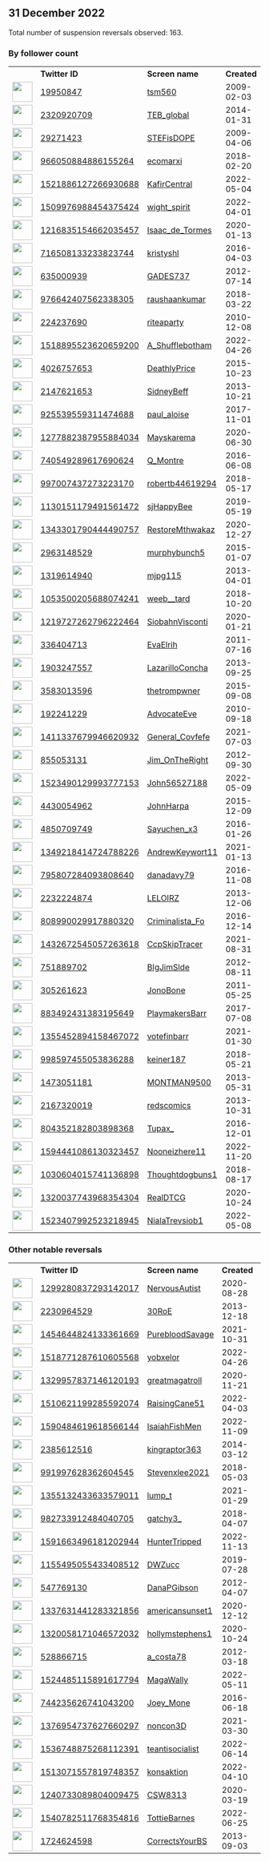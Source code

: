
## 31 December 2022
Total number of suspension reversals observed: 163.

### By follower count
<table><tr><th></th><th align="left">Twitter ID</th><th align="left">Screen name</th>
<th align="left">Created</th><th align="left">Status</th><th align="left">Suspended</th><th align="left">Followers</th>
<tr><td><a href="https://pbs.twimg.com/profile_images/1333756801356095490/Z8sTXXxf_normal.jpg"><img src="https://pbs.twimg.com/profile_images/1333756801356095490/Z8sTXXxf_normal.jpg" width="40px" height="40px" align="center"/></a></td><td><a href="https://twitter.com/intent/user?user_id=19950847">19950847</a></td><td><a href="https://twitter.com/tsm560">tsm560</a></td><td>2009-02-03</td><td align="center"></td><td></td><td>53922</td></tr>
<tr><td><a href="https://pbs.twimg.com/profile_images/1640099738388254726/rLY9IUl8_normal.jpg"><img src="https://pbs.twimg.com/profile_images/1640099738388254726/rLY9IUl8_normal.jpg" width="40px" height="40px" align="center"/></a></td><td><a href="https://twitter.com/intent/user?user_id=2320920709">2320920709</a></td><td><a href="https://twitter.com/TEB_global">TEB_global</a></td><td>2014-01-31</td><td align="center"></td><td>2022-11-16</td><td>46085</td></tr>
<tr><td><a href="https://pbs.twimg.com/profile_images/1609295853902086147/c-hljLX9_normal.jpg"><img src="https://pbs.twimg.com/profile_images/1609295853902086147/c-hljLX9_normal.jpg" width="40px" height="40px" align="center"/></a></td><td><a href="https://twitter.com/intent/user?user_id=29271423">29271423</a></td><td><a href="https://twitter.com/STEFisDOPE">STEFisDOPE</a></td><td>2009-04-06</td><td align="center"></td><td></td><td>33051</td></tr>
<tr><td><a href="https://pbs.twimg.com/profile_images/1430470345161691137/HtOR2tnI_normal.jpg"><img src="https://pbs.twimg.com/profile_images/1430470345161691137/HtOR2tnI_normal.jpg" width="40px" height="40px" align="center"/></a></td><td><a href="https://twitter.com/intent/user?user_id=966050884886155264">966050884886155264</a></td><td><a href="https://twitter.com/ecomarxi">ecomarxi</a></td><td>2018-02-20</td><td align="center"></td><td>2022-12-26</td><td>25859</td></tr>
<tr><td><a href="https://pbs.twimg.com/profile_images/1627267551720865794/GLTa35re_normal.jpg"><img src="https://pbs.twimg.com/profile_images/1627267551720865794/GLTa35re_normal.jpg" width="40px" height="40px" align="center"/></a></td><td><a href="https://twitter.com/intent/user?user_id=1521886127266930688">1521886127266930688</a></td><td><a href="https://twitter.com/KafirCentral">KafirCentral</a></td><td>2022-05-04</td><td align="center">🚫</td><td>2022-07-06</td><td>15491</td></tr>
<tr><td><a href="https://pbs.twimg.com/profile_images/1511655226381684740/phALBy-Z_normal.jpg"><img src="https://pbs.twimg.com/profile_images/1511655226381684740/phALBy-Z_normal.jpg" width="40px" height="40px" align="center"/></a></td><td><a href="https://twitter.com/intent/user?user_id=1509976988454375424">1509976988454375424</a></td><td><a href="https://twitter.com/wight_spirit">wight_spirit</a></td><td>2022-04-01</td><td align="center"></td><td>2022-12-28</td><td>11088</td></tr>
<tr><td><a href="https://pbs.twimg.com/profile_images/1509955299699998726/jbi7iNsU_normal.jpg"><img src="https://pbs.twimg.com/profile_images/1509955299699998726/jbi7iNsU_normal.jpg" width="40px" height="40px" align="center"/></a></td><td><a href="https://twitter.com/intent/user?user_id=1216835154662035457">1216835154662035457</a></td><td><a href="https://twitter.com/Isaac_de_Tormes">Isaac_de_Tormes</a></td><td>2020-01-13</td><td align="center"></td><td>2022-06-27</td><td>9950</td></tr>
<tr><td><a href="https://pbs.twimg.com/profile_images/1281645561402126337/CX3BFue0_normal.jpg"><img src="https://pbs.twimg.com/profile_images/1281645561402126337/CX3BFue0_normal.jpg" width="40px" height="40px" align="center"/></a></td><td><a href="https://twitter.com/intent/user?user_id=716508133233823744">716508133233823744</a></td><td><a href="https://twitter.com/kristyshl">kristyshl</a></td><td>2016-04-03</td><td align="center"></td><td>2022-11-15</td><td>7548</td></tr>
<tr><td><a href="https://pbs.twimg.com/profile_images/929266389420007424/11Q-dtIz_normal.jpg"><img src="https://pbs.twimg.com/profile_images/929266389420007424/11Q-dtIz_normal.jpg" width="40px" height="40px" align="center"/></a></td><td><a href="https://twitter.com/intent/user?user_id=635000939">635000939</a></td><td><a href="https://twitter.com/GADES737">GADES737</a></td><td>2012-07-14</td><td align="center"></td><td>2022-10-05</td><td>5570</td></tr>
<tr><td><a href="https://pbs.twimg.com/profile_images/1601961650457784320/1NxbVrIb_normal.jpg"><img src="https://pbs.twimg.com/profile_images/1601961650457784320/1NxbVrIb_normal.jpg" width="40px" height="40px" align="center"/></a></td><td><a href="https://twitter.com/intent/user?user_id=976642407562338305">976642407562338305</a></td><td><a href="https://twitter.com/raushaankumar">raushaankumar</a></td><td>2018-03-22</td><td align="center"></td><td>2022-11-08</td><td>5497</td></tr>
<tr><td><a href="https://pbs.twimg.com/profile_images/488513095958933505/N60JzzH__normal.png"><img src="https://pbs.twimg.com/profile_images/488513095958933505/N60JzzH__normal.png" width="40px" height="40px" align="center"/></a></td><td><a href="https://twitter.com/intent/user?user_id=224237690">224237690</a></td><td><a href="https://twitter.com/riteaparty">riteaparty</a></td><td>2010-12-08</td><td align="center"></td><td>2022-02-14</td><td>5427</td></tr>
<tr><td><a href="https://pbs.twimg.com/profile_images/1655634495444246528/wtJnjrP7_normal.jpg"><img src="https://pbs.twimg.com/profile_images/1655634495444246528/wtJnjrP7_normal.jpg" width="40px" height="40px" align="center"/></a></td><td><a href="https://twitter.com/intent/user?user_id=1518895523620659200">1518895523620659200</a></td><td><a href="https://twitter.com/A_Shufflebotham">A_Shufflebotham</a></td><td>2022-04-26</td><td align="center"></td><td>2022-12-21</td><td>5222</td></tr>
<tr><td><a href="https://pbs.twimg.com/profile_images/1664192362325712897/ppkkERca_normal.jpg"><img src="https://pbs.twimg.com/profile_images/1664192362325712897/ppkkERca_normal.jpg" width="40px" height="40px" align="center"/></a></td><td><a href="https://twitter.com/intent/user?user_id=4026757653">4026757653</a></td><td><a href="https://twitter.com/DeathlyPrice">DeathlyPrice</a></td><td>2015-10-23</td><td align="center"></td><td></td><td>4708</td></tr>
<tr><td><a href="https://pbs.twimg.com/profile_images/1671689060216102915/kjGx-2d3_normal.jpg"><img src="https://pbs.twimg.com/profile_images/1671689060216102915/kjGx-2d3_normal.jpg" width="40px" height="40px" align="center"/></a></td><td><a href="https://twitter.com/intent/user?user_id=2147621653">2147621653</a></td><td><a href="https://twitter.com/SidneyBeff">SidneyBeff</a></td><td>2013-10-21</td><td align="center"></td><td>2022-09-10</td><td>4053</td></tr>
<tr><td><a href="https://pbs.twimg.com/profile_images/983208857764757504/_WZlFRLG_normal.jpg"><img src="https://pbs.twimg.com/profile_images/983208857764757504/_WZlFRLG_normal.jpg" width="40px" height="40px" align="center"/></a></td><td><a href="https://twitter.com/intent/user?user_id=925539559311474688">925539559311474688</a></td><td><a href="https://twitter.com/paul_aloise">paul_aloise</a></td><td>2017-11-01</td><td align="center"></td><td></td><td>3824</td></tr>
<tr><td><a href="https://pbs.twimg.com/profile_images/1616939325458972683/UJou8vYG_normal.jpg"><img src="https://pbs.twimg.com/profile_images/1616939325458972683/UJou8vYG_normal.jpg" width="40px" height="40px" align="center"/></a></td><td><a href="https://twitter.com/intent/user?user_id=1277882387955884034">1277882387955884034</a></td><td><a href="https://twitter.com/Mayskarema">Mayskarema</a></td><td>2020-06-30</td><td align="center"></td><td>2022-12-20</td><td>3812</td></tr>
<tr><td><a href="https://pbs.twimg.com/profile_images/1621694732278661122/x9eVYxAU_normal.jpg"><img src="https://pbs.twimg.com/profile_images/1621694732278661122/x9eVYxAU_normal.jpg" width="40px" height="40px" align="center"/></a></td><td><a href="https://twitter.com/intent/user?user_id=740549289617690624">740549289617690624</a></td><td><a href="https://twitter.com/Q_Montre">Q_Montre</a></td><td>2016-06-08</td><td align="center"></td><td></td><td>3287</td></tr>
<tr><td><a href="https://pbs.twimg.com/profile_images/1661273983654719488/QL7HRQJ3_normal.jpg"><img src="https://pbs.twimg.com/profile_images/1661273983654719488/QL7HRQJ3_normal.jpg" width="40px" height="40px" align="center"/></a></td><td><a href="https://twitter.com/intent/user?user_id=997007437273223170">997007437273223170</a></td><td><a href="https://twitter.com/robertb44619294">robertb44619294</a></td><td>2018-05-17</td><td align="center"></td><td>2022-12-19</td><td>3137</td></tr>
<tr><td><a href="https://pbs.twimg.com/profile_images/1618392141591629824/R_8pq5Jp_normal.jpg"><img src="https://pbs.twimg.com/profile_images/1618392141591629824/R_8pq5Jp_normal.jpg" width="40px" height="40px" align="center"/></a></td><td><a href="https://twitter.com/intent/user?user_id=1130151179491561472">1130151179491561472</a></td><td><a href="https://twitter.com/sjHappyBee">sjHappyBee</a></td><td>2019-05-19</td><td align="center">🚫</td><td>2022-12-25</td><td>3088</td></tr>
<tr><td><a href="https://pbs.twimg.com/profile_images/1472474010743156737/zPJJzZeX_normal.jpg"><img src="https://pbs.twimg.com/profile_images/1472474010743156737/zPJJzZeX_normal.jpg" width="40px" height="40px" align="center"/></a></td><td><a href="https://twitter.com/intent/user?user_id=1343301790444490757">1343301790444490757</a></td><td><a href="https://twitter.com/RestoreMthwakaz">RestoreMthwakaz</a></td><td>2020-12-27</td><td align="center"></td><td>2022-11-30</td><td>2462</td></tr>
<tr><td><a href="https://pbs.twimg.com/profile_images/1057391127718969344/BpGIA7rc_normal.jpg"><img src="https://pbs.twimg.com/profile_images/1057391127718969344/BpGIA7rc_normal.jpg" width="40px" height="40px" align="center"/></a></td><td><a href="https://twitter.com/intent/user?user_id=2963148529">2963148529</a></td><td><a href="https://twitter.com/murphybunch5">murphybunch5</a></td><td>2015-01-07</td><td align="center"></td><td></td><td>2316</td></tr>
<tr><td><a href="https://pbs.twimg.com/profile_images/1300786972781412353/0aGEFZWK_normal.jpg"><img src="https://pbs.twimg.com/profile_images/1300786972781412353/0aGEFZWK_normal.jpg" width="40px" height="40px" align="center"/></a></td><td><a href="https://twitter.com/intent/user?user_id=1319614940">1319614940</a></td><td><a href="https://twitter.com/mjpg115">mjpg115</a></td><td>2013-04-01</td><td align="center"></td><td></td><td>2142</td></tr>
<tr><td><a href="https://pbs.twimg.com/profile_images/1608121280363905025/mVmx5nde_normal.jpg"><img src="https://pbs.twimg.com/profile_images/1608121280363905025/mVmx5nde_normal.jpg" width="40px" height="40px" align="center"/></a></td><td><a href="https://twitter.com/intent/user?user_id=1053500205688074241">1053500205688074241</a></td><td><a href="https://twitter.com/weeb__tard">weeb__tard</a></td><td>2018-10-20</td><td align="center"></td><td>2022-12-27</td><td>1959</td></tr>
<tr><td><a href="https://pbs.twimg.com/profile_images/1489302761271349253/K10Lw7ls_normal.jpg"><img src="https://pbs.twimg.com/profile_images/1489302761271349253/K10Lw7ls_normal.jpg" width="40px" height="40px" align="center"/></a></td><td><a href="https://twitter.com/intent/user?user_id=1219727262796222464">1219727262796222464</a></td><td><a href="https://twitter.com/SiobahnVisconti">SiobahnVisconti</a></td><td>2020-01-21</td><td align="center"></td><td>2022-12-21</td><td>1944</td></tr>
<tr><td><a href="https://pbs.twimg.com/profile_images/1118036311682822145/dp2_ZyuZ_normal.jpg"><img src="https://pbs.twimg.com/profile_images/1118036311682822145/dp2_ZyuZ_normal.jpg" width="40px" height="40px" align="center"/></a></td><td><a href="https://twitter.com/intent/user?user_id=336404713">336404713</a></td><td><a href="https://twitter.com/EvaElrih">EvaElrih</a></td><td>2011-07-16</td><td align="center">🚫</td><td>2022-11-30</td><td>1928</td></tr>
<tr><td><a href="https://pbs.twimg.com/profile_images/1621772509371842565/mpSuK1Ab_normal.jpg"><img src="https://pbs.twimg.com/profile_images/1621772509371842565/mpSuK1Ab_normal.jpg" width="40px" height="40px" align="center"/></a></td><td><a href="https://twitter.com/intent/user?user_id=1903247557">1903247557</a></td><td><a href="https://twitter.com/LazarilloConcha">LazarilloConcha</a></td><td>2013-09-25</td><td align="center"></td><td></td><td>1869</td></tr>
<tr><td><a href="https://pbs.twimg.com/profile_images/1663597868517556247/0vcXUjMP_normal.jpg"><img src="https://pbs.twimg.com/profile_images/1663597868517556247/0vcXUjMP_normal.jpg" width="40px" height="40px" align="center"/></a></td><td><a href="https://twitter.com/intent/user?user_id=3583013596">3583013596</a></td><td><a href="https://twitter.com/thetrompwner">thetrompwner</a></td><td>2015-09-08</td><td align="center"></td><td>2022-12-27</td><td>1590</td></tr>
<tr><td><a href="https://pbs.twimg.com/profile_images/1347849695167541250/aUgp4TnD_normal.jpg"><img src="https://pbs.twimg.com/profile_images/1347849695167541250/aUgp4TnD_normal.jpg" width="40px" height="40px" align="center"/></a></td><td><a href="https://twitter.com/intent/user?user_id=192241229">192241229</a></td><td><a href="https://twitter.com/AdvocateEve">AdvocateEve</a></td><td>2010-09-18</td><td align="center"></td><td></td><td>1560</td></tr>
<tr><td><a href="https://pbs.twimg.com/profile_images/1632467526608121859/IWBSCH_e_normal.jpg"><img src="https://pbs.twimg.com/profile_images/1632467526608121859/IWBSCH_e_normal.jpg" width="40px" height="40px" align="center"/></a></td><td><a href="https://twitter.com/intent/user?user_id=1411337679946620932">1411337679946620932</a></td><td><a href="https://twitter.com/General_Covfefe">General_Covfefe</a></td><td>2021-07-03</td><td align="center">🚫</td><td>2022-08-04</td><td>1510</td></tr>
<tr><td><a href="https://pbs.twimg.com/profile_images/1608737246496030720/Fl86ztbu_normal.jpg"><img src="https://pbs.twimg.com/profile_images/1608737246496030720/Fl86ztbu_normal.jpg" width="40px" height="40px" align="center"/></a></td><td><a href="https://twitter.com/intent/user?user_id=855053131">855053131</a></td><td><a href="https://twitter.com/Jim_OnTheRight">Jim_OnTheRight</a></td><td>2012-09-30</td><td align="center"></td><td></td><td>1484</td></tr>
<tr><td><a href="https://pbs.twimg.com/profile_images/1591449999623294977/D9GjjkRV_normal.jpg"><img src="https://pbs.twimg.com/profile_images/1591449999623294977/D9GjjkRV_normal.jpg" width="40px" height="40px" align="center"/></a></td><td><a href="https://twitter.com/intent/user?user_id=1523490129993777153">1523490129993777153</a></td><td><a href="https://twitter.com/John56527188">John56527188</a></td><td>2022-05-09</td><td align="center">🚫</td><td>2022-12-02</td><td>1445</td></tr>
<tr><td><a href="https://pbs.twimg.com/profile_images/1608853857827700741/TnwWJYzi_normal.jpg"><img src="https://pbs.twimg.com/profile_images/1608853857827700741/TnwWJYzi_normal.jpg" width="40px" height="40px" align="center"/></a></td><td><a href="https://twitter.com/intent/user?user_id=4430054962">4430054962</a></td><td><a href="https://twitter.com/JohnHarpa">JohnHarpa</a></td><td>2015-12-09</td><td align="center"></td><td></td><td>1359</td></tr>
<tr><td><a href="https://pbs.twimg.com/profile_images/1664282770426974209/uDSfMAGX_normal.jpg"><img src="https://pbs.twimg.com/profile_images/1664282770426974209/uDSfMAGX_normal.jpg" width="40px" height="40px" align="center"/></a></td><td><a href="https://twitter.com/intent/user?user_id=4850709749">4850709749</a></td><td><a href="https://twitter.com/Sayuchen_x3">Sayuchen_x3</a></td><td>2016-01-26</td><td align="center"></td><td>2022-08-04</td><td>1345</td></tr>
<tr><td><a href="https://pbs.twimg.com/profile_images/1349218732816674817/VQuJXVid_normal.jpg"><img src="https://pbs.twimg.com/profile_images/1349218732816674817/VQuJXVid_normal.jpg" width="40px" height="40px" align="center"/></a></td><td><a href="https://twitter.com/intent/user?user_id=1349218414724788226">1349218414724788226</a></td><td><a href="https://twitter.com/AndrewKeywort11">AndrewKeywort11</a></td><td>2021-01-13</td><td align="center"></td><td>2022-06-19</td><td>1307</td></tr>
<tr><td><a href="https://pbs.twimg.com/profile_images/1146474412964605953/2r7k1uuG_normal.jpg"><img src="https://pbs.twimg.com/profile_images/1146474412964605953/2r7k1uuG_normal.jpg" width="40px" height="40px" align="center"/></a></td><td><a href="https://twitter.com/intent/user?user_id=795807284093808640">795807284093808640</a></td><td><a href="https://twitter.com/danadavy79">danadavy79</a></td><td>2016-11-08</td><td align="center">👋</td><td></td><td>1258</td></tr>
<tr><td><a href="https://pbs.twimg.com/profile_images/1612795539053023232/6bkwtLxt_normal.jpg"><img src="https://pbs.twimg.com/profile_images/1612795539053023232/6bkwtLxt_normal.jpg" width="40px" height="40px" align="center"/></a></td><td><a href="https://twitter.com/intent/user?user_id=2232224874">2232224874</a></td><td><a href="https://twitter.com/LELOIRZ">LELOIRZ</a></td><td>2013-12-06</td><td align="center"></td><td>2022-12-15</td><td>1244</td></tr>
<tr><td><a href="https://pbs.twimg.com/profile_images/984467344884928512/887wMcUC_normal.jpg"><img src="https://pbs.twimg.com/profile_images/984467344884928512/887wMcUC_normal.jpg" width="40px" height="40px" align="center"/></a></td><td><a href="https://twitter.com/intent/user?user_id=808990029917880320">808990029917880320</a></td><td><a href="https://twitter.com/Criminalista_Fo">Criminalista_Fo</a></td><td>2016-12-14</td><td align="center"></td><td>2022-12-08</td><td>1222</td></tr>
<tr><td><a href="https://pbs.twimg.com/profile_images/1586412844974751746/15pDxhr__normal.jpg"><img src="https://pbs.twimg.com/profile_images/1586412844974751746/15pDxhr__normal.jpg" width="40px" height="40px" align="center"/></a></td><td><a href="https://twitter.com/intent/user?user_id=1432672545057263618">1432672545057263618</a></td><td><a href="https://twitter.com/CcpSkipTracer">CcpSkipTracer</a></td><td>2021-08-31</td><td align="center"></td><td>2022-11-19</td><td>1204</td></tr>
<tr><td><a href="https://pbs.twimg.com/profile_images/787283249315786753/qwuMB4vs_normal.jpg"><img src="https://pbs.twimg.com/profile_images/787283249315786753/qwuMB4vs_normal.jpg" width="40px" height="40px" align="center"/></a></td><td><a href="https://twitter.com/intent/user?user_id=751889702">751889702</a></td><td><a href="https://twitter.com/BIgJimSlde">BIgJimSlde</a></td><td>2012-08-11</td><td align="center"></td><td></td><td>1183</td></tr>
<tr><td><a href="https://pbs.twimg.com/profile_images/1564685002327179264/roux_9F8_normal.jpg"><img src="https://pbs.twimg.com/profile_images/1564685002327179264/roux_9F8_normal.jpg" width="40px" height="40px" align="center"/></a></td><td><a href="https://twitter.com/intent/user?user_id=305261623">305261623</a></td><td><a href="https://twitter.com/JonoBone">JonoBone</a></td><td>2011-05-25</td><td align="center"></td><td>2022-11-28</td><td>1173</td></tr>
<tr><td><a href="https://pbs.twimg.com/profile_images/1611905942265729024/wvc3GpgV_normal.jpg"><img src="https://pbs.twimg.com/profile_images/1611905942265729024/wvc3GpgV_normal.jpg" width="40px" height="40px" align="center"/></a></td><td><a href="https://twitter.com/intent/user?user_id=883492431383195649">883492431383195649</a></td><td><a href="https://twitter.com/PlaymakersBarr">PlaymakersBarr</a></td><td>2017-07-08</td><td align="center"></td><td></td><td>1153</td></tr>
<tr><td><a href="https://pbs.twimg.com/profile_images/1641868324513497088/NJ4D2EUG_normal.jpg"><img src="https://pbs.twimg.com/profile_images/1641868324513497088/NJ4D2EUG_normal.jpg" width="40px" height="40px" align="center"/></a></td><td><a href="https://twitter.com/intent/user?user_id=1355452894158467072">1355452894158467072</a></td><td><a href="https://twitter.com/votefinbarr">votefinbarr</a></td><td>2021-01-30</td><td align="center"></td><td>2022-02-23</td><td>1144</td></tr>
<tr><td><a href="https://pbs.twimg.com/profile_images/1665743321791119364/hARetVMI_normal.jpg"><img src="https://pbs.twimg.com/profile_images/1665743321791119364/hARetVMI_normal.jpg" width="40px" height="40px" align="center"/></a></td><td><a href="https://twitter.com/intent/user?user_id=998597455053836288">998597455053836288</a></td><td><a href="https://twitter.com/keiner187">keiner187</a></td><td>2018-05-21</td><td align="center"></td><td>2022-09-24</td><td>1117</td></tr>
<tr><td><a href="https://pbs.twimg.com/profile_images/795952413307846656/MDsbUKLM_normal.jpg"><img src="https://pbs.twimg.com/profile_images/795952413307846656/MDsbUKLM_normal.jpg" width="40px" height="40px" align="center"/></a></td><td><a href="https://twitter.com/intent/user?user_id=1473051181">1473051181</a></td><td><a href="https://twitter.com/MONTMAN9500">MONTMAN9500</a></td><td>2013-05-31</td><td align="center"></td><td></td><td>1073</td></tr>
<tr><td><a href="https://pbs.twimg.com/profile_images/1568541684731887617/4MOeWKC1_normal.jpg"><img src="https://pbs.twimg.com/profile_images/1568541684731887617/4MOeWKC1_normal.jpg" width="40px" height="40px" align="center"/></a></td><td><a href="https://twitter.com/intent/user?user_id=2167320019">2167320019</a></td><td><a href="https://twitter.com/redscomics">redscomics</a></td><td>2013-10-31</td><td align="center"></td><td>2022-10-22</td><td>1012</td></tr>
<tr><td><a href="https://pbs.twimg.com/profile_images/1608923901823778817/5RQXf1gx_normal.jpg"><img src="https://pbs.twimg.com/profile_images/1608923901823778817/5RQXf1gx_normal.jpg" width="40px" height="40px" align="center"/></a></td><td><a href="https://twitter.com/intent/user?user_id=804352182803898368">804352182803898368</a></td><td><a href="https://twitter.com/Tupax_">Tupax_</a></td><td>2016-12-01</td><td align="center">👋</td><td></td><td>983</td></tr>
<tr><td><a href="https://pbs.twimg.com/profile_images/1645110624618160128/VVKCvI5Y_normal.jpg"><img src="https://pbs.twimg.com/profile_images/1645110624618160128/VVKCvI5Y_normal.jpg" width="40px" height="40px" align="center"/></a></td><td><a href="https://twitter.com/intent/user?user_id=1594441086130323457">1594441086130323457</a></td><td><a href="https://twitter.com/Nooneizhere11">Nooneizhere11</a></td><td>2022-11-20</td><td align="center"></td><td>2022-12-14</td><td>941</td></tr>
<tr><td><a href="https://pbs.twimg.com/profile_images/1035496148214009856/1yaQSKcm_normal.jpg"><img src="https://pbs.twimg.com/profile_images/1035496148214009856/1yaQSKcm_normal.jpg" width="40px" height="40px" align="center"/></a></td><td><a href="https://twitter.com/intent/user?user_id=1030604015741136898">1030604015741136898</a></td><td><a href="https://twitter.com/Thoughtdogbuns1">Thoughtdogbuns1</a></td><td>2018-08-17</td><td align="center"></td><td>2022-10-23</td><td>911</td></tr>
<tr><td><a href="https://pbs.twimg.com/profile_images/1340299581486215172/tP0_pOTc_normal.jpg"><img src="https://pbs.twimg.com/profile_images/1340299581486215172/tP0_pOTc_normal.jpg" width="40px" height="40px" align="center"/></a></td><td><a href="https://twitter.com/intent/user?user_id=1320037743968354304">1320037743968354304</a></td><td><a href="https://twitter.com/RealDTCG">RealDTCG</a></td><td>2020-10-24</td><td align="center"></td><td>2022-10-29</td><td>818</td></tr>
<tr><td><a href="https://pbs.twimg.com/profile_images/1543760965619138560/o4gR53fO_normal.jpg"><img src="https://pbs.twimg.com/profile_images/1543760965619138560/o4gR53fO_normal.jpg" width="40px" height="40px" align="center"/></a></td><td><a href="https://twitter.com/intent/user?user_id=1523407992523218945">1523407992523218945</a></td><td><a href="https://twitter.com/NialaTrevsiob1">NialaTrevsiob1</a></td><td>2022-05-08</td><td align="center">👋</td><td>2022-12-20</td><td>816</td></tr>
</table>

### Other notable reversals
<table><tr><th></th><th align="left">Twitter ID</th><th align="left">Screen name</th>
<th align="left">Created</th><th align="left">Status</th><th align="left">Suspended</th><th align="left">Followers</th>
<tr><td><a href="https://pbs.twimg.com/profile_images/1654561640510021633/PJVmR6cw_normal.jpg"><img src="https://pbs.twimg.com/profile_images/1654561640510021633/PJVmR6cw_normal.jpg" width="40px" height="40px" align="center"/></a></td><td><a href="https://twitter.com/intent/user?user_id=1299280837293142017">1299280837293142017</a></td><td><a href="https://twitter.com/NervousAutist">NervousAutist</a></td><td>2020-08-28</td><td align="center"></td><td>2022-10-30</td><td>409</td></tr>
<tr><td><a href="https://pbs.twimg.com/profile_images/1023374771881435137/KeN_-5XQ_normal.jpg"><img src="https://pbs.twimg.com/profile_images/1023374771881435137/KeN_-5XQ_normal.jpg" width="40px" height="40px" align="center"/></a></td><td><a href="https://twitter.com/intent/user?user_id=2230964529">2230964529</a></td><td><a href="https://twitter.com/30RoE">30RoE</a></td><td>2013-12-18</td><td align="center"></td><td>2022-12-26</td><td>121</td></tr>
<tr><td><a href="https://pbs.twimg.com/profile_images/1612529639486001152/djYsI5iX_normal.jpg"><img src="https://pbs.twimg.com/profile_images/1612529639486001152/djYsI5iX_normal.jpg" width="40px" height="40px" align="center"/></a></td><td><a href="https://twitter.com/intent/user?user_id=1454644824133361669">1454644824133361669</a></td><td><a href="https://twitter.com/PurebloodSavage">PurebloodSavage</a></td><td>2021-10-31</td><td align="center"></td><td>2022-12-27</td><td>227</td></tr>
<tr><td><a href="https://pbs.twimg.com/profile_images/1532286724071690240/BQW2OVhB_normal.jpg"><img src="https://pbs.twimg.com/profile_images/1532286724071690240/BQW2OVhB_normal.jpg" width="40px" height="40px" align="center"/></a></td><td><a href="https://twitter.com/intent/user?user_id=1518771287610605568">1518771287610605568</a></td><td><a href="https://twitter.com/yobxelor">yobxelor</a></td><td>2022-04-26</td><td align="center"></td><td>2022-12-27</td><td>336</td></tr>
<tr><td><a href="https://pbs.twimg.com/profile_images/1526412334444556288/aIy1faaL_normal.jpg"><img src="https://pbs.twimg.com/profile_images/1526412334444556288/aIy1faaL_normal.jpg" width="40px" height="40px" align="center"/></a></td><td><a href="https://twitter.com/intent/user?user_id=1329957837146120193">1329957837146120193</a></td><td><a href="https://twitter.com/greatmagatroll">greatmagatroll</a></td><td>2020-11-21</td><td align="center"></td><td>2022-12-18</td><td>13</td></tr>
<tr><td><a href="https://pbs.twimg.com/profile_images/1667654373646778371/kVwxE-S6_normal.jpg"><img src="https://pbs.twimg.com/profile_images/1667654373646778371/kVwxE-S6_normal.jpg" width="40px" height="40px" align="center"/></a></td><td><a href="https://twitter.com/intent/user?user_id=1510621199285592074">1510621199285592074</a></td><td><a href="https://twitter.com/RaisingCane51">RaisingCane51</a></td><td>2022-04-03</td><td align="center"></td><td>2022-12-27</td><td>100</td></tr>
<tr><td><a href="https://pbs.twimg.com/profile_images/1597304502947823616/SujHrXAh_normal.jpg"><img src="https://pbs.twimg.com/profile_images/1597304502947823616/SujHrXAh_normal.jpg" width="40px" height="40px" align="center"/></a></td><td><a href="https://twitter.com/intent/user?user_id=1590484619618566144">1590484619618566144</a></td><td><a href="https://twitter.com/IsaiahFishMen">IsaiahFishMen</a></td><td>2022-11-09</td><td align="center">👋</td><td>2023-01-01</td><td>3</td></tr>
<tr><td><a href="https://pbs.twimg.com/profile_images/1627959052943888385/cN8mYdXN_normal.jpg"><img src="https://pbs.twimg.com/profile_images/1627959052943888385/cN8mYdXN_normal.jpg" width="40px" height="40px" align="center"/></a></td><td><a href="https://twitter.com/intent/user?user_id=2385612516">2385612516</a></td><td><a href="https://twitter.com/kingraptor363">kingraptor363</a></td><td>2014-03-12</td><td align="center"></td><td>2022-12-26</td><td>154</td></tr>
<tr><td><a href="https://pbs.twimg.com/profile_images/1406826894906073088/-gjYNHxC_normal.jpg"><img src="https://pbs.twimg.com/profile_images/1406826894906073088/-gjYNHxC_normal.jpg" width="40px" height="40px" align="center"/></a></td><td><a href="https://twitter.com/intent/user?user_id=991997628362604545">991997628362604545</a></td><td><a href="https://twitter.com/Stevenxlee2021">Stevenxlee2021</a></td><td>2018-05-03</td><td align="center"></td><td>2022-12-20</td><td>407</td></tr>
<tr><td><a href="https://pbs.twimg.com/profile_images/1362387163300700161/rBrHfgqX_normal.jpg"><img src="https://pbs.twimg.com/profile_images/1362387163300700161/rBrHfgqX_normal.jpg" width="40px" height="40px" align="center"/></a></td><td><a href="https://twitter.com/intent/user?user_id=1355132433633579011">1355132433633579011</a></td><td><a href="https://twitter.com/lump_t">lump_t</a></td><td>2021-01-29</td><td align="center"></td><td>2022-12-23</td><td>71</td></tr>
<tr><td><a href="https://pbs.twimg.com/profile_images/1664198344187551745/3k6B-ojQ_normal.jpg"><img src="https://pbs.twimg.com/profile_images/1664198344187551745/3k6B-ojQ_normal.jpg" width="40px" height="40px" align="center"/></a></td><td><a href="https://twitter.com/intent/user?user_id=982733912484040705">982733912484040705</a></td><td><a href="https://twitter.com/gatchy3_">gatchy3_</a></td><td>2018-04-07</td><td align="center"></td><td>2022-12-26</td><td>355</td></tr>
<tr><td><a href="https://pbs.twimg.com/profile_images/1592872410696630273/X8-caIHx_normal.jpg"><img src="https://pbs.twimg.com/profile_images/1592872410696630273/X8-caIHx_normal.jpg" width="40px" height="40px" align="center"/></a></td><td><a href="https://twitter.com/intent/user?user_id=1591663496181202944">1591663496181202944</a></td><td><a href="https://twitter.com/HunterTripped">HunterTripped</a></td><td>2022-11-13</td><td align="center"></td><td>2022-12-16</td><td>18</td></tr>
<tr><td><a href="https://pbs.twimg.com/profile_images/1421127011687309312/mgwC2zs0_normal.jpg"><img src="https://pbs.twimg.com/profile_images/1421127011687309312/mgwC2zs0_normal.jpg" width="40px" height="40px" align="center"/></a></td><td><a href="https://twitter.com/intent/user?user_id=1155495055433408512">1155495055433408512</a></td><td><a href="https://twitter.com/DWZucc">DWZucc</a></td><td>2019-07-28</td><td align="center"></td><td>2022-12-23</td><td>227</td></tr>
<tr><td><a href="https://pbs.twimg.com/profile_images/1624931420278865922/3oRss0nK_normal.jpg"><img src="https://pbs.twimg.com/profile_images/1624931420278865922/3oRss0nK_normal.jpg" width="40px" height="40px" align="center"/></a></td><td><a href="https://twitter.com/intent/user?user_id=547769130">547769130</a></td><td><a href="https://twitter.com/DanaPGibson">DanaPGibson</a></td><td>2012-04-07</td><td align="center"></td><td>2022-12-01</td><td>91</td></tr>
<tr><td><a href="https://pbs.twimg.com/profile_images/1392207531875909634/CJOcskT4_normal.jpg"><img src="https://pbs.twimg.com/profile_images/1392207531875909634/CJOcskT4_normal.jpg" width="40px" height="40px" align="center"/></a></td><td><a href="https://twitter.com/intent/user?user_id=1337631441283321856">1337631441283321856</a></td><td><a href="https://twitter.com/americansunset1">americansunset1</a></td><td>2020-12-12</td><td align="center"></td><td>2022-10-02</td><td>172</td></tr>
<tr><td><a href="https://pbs.twimg.com/profile_images/1364640960383131648/jDWGHIcp_normal.jpg"><img src="https://pbs.twimg.com/profile_images/1364640960383131648/jDWGHIcp_normal.jpg" width="40px" height="40px" align="center"/></a></td><td><a href="https://twitter.com/intent/user?user_id=1320058171046572032">1320058171046572032</a></td><td><a href="https://twitter.com/hollymstephens1">hollymstephens1</a></td><td>2020-10-24</td><td align="center"></td><td>2022-12-12</td><td>67</td></tr>
<tr><td><a href="https://pbs.twimg.com/profile_images/1177987461248618496/SeHF48Fl_normal.jpg"><img src="https://pbs.twimg.com/profile_images/1177987461248618496/SeHF48Fl_normal.jpg" width="40px" height="40px" align="center"/></a></td><td><a href="https://twitter.com/intent/user?user_id=528866715">528866715</a></td><td><a href="https://twitter.com/a_costa78">a_costa78</a></td><td>2012-03-18</td><td align="center"></td><td>2022-12-20</td><td>85</td></tr>
<tr><td><a href="https://pbs.twimg.com/profile_images/1628219565791379458/L2TrbrWV_normal.jpg"><img src="https://pbs.twimg.com/profile_images/1628219565791379458/L2TrbrWV_normal.jpg" width="40px" height="40px" align="center"/></a></td><td><a href="https://twitter.com/intent/user?user_id=1524485115891617794">1524485115891617794</a></td><td><a href="https://twitter.com/MagaWally">MagaWally</a></td><td>2022-05-11</td><td align="center"></td><td>2022-12-16</td><td>189</td></tr>
<tr><td><a href="https://pbs.twimg.com/profile_images/1239673043284299776/hV8hKGej_normal.jpg"><img src="https://pbs.twimg.com/profile_images/1239673043284299776/hV8hKGej_normal.jpg" width="40px" height="40px" align="center"/></a></td><td><a href="https://twitter.com/intent/user?user_id=744235626741043200">744235626741043200</a></td><td><a href="https://twitter.com/Joey_Mone">Joey_Mone</a></td><td>2016-06-18</td><td align="center"></td><td>2022-12-03</td><td>8</td></tr>
<tr><td><a href="https://pbs.twimg.com/profile_images/1376957101914869773/KXCikTko_normal.jpg"><img src="https://pbs.twimg.com/profile_images/1376957101914869773/KXCikTko_normal.jpg" width="40px" height="40px" align="center"/></a></td><td><a href="https://twitter.com/intent/user?user_id=1376954737627660297">1376954737627660297</a></td><td><a href="https://twitter.com/noncon3D">noncon3D</a></td><td>2021-03-30</td><td align="center"></td><td>2022-11-03</td><td>244</td></tr>
<tr><td><a href="https://pbs.twimg.com/profile_images/1574856375590653964/SGs4SfAd_normal.jpg"><img src="https://pbs.twimg.com/profile_images/1574856375590653964/SGs4SfAd_normal.jpg" width="40px" height="40px" align="center"/></a></td><td><a href="https://twitter.com/intent/user?user_id=1536748875268112391">1536748875268112391</a></td><td><a href="https://twitter.com/teantisocialist">teantisocialist</a></td><td>2022-06-14</td><td align="center"></td><td>2022-12-26</td><td>15</td></tr>
<tr><td><a href="https://pbs.twimg.com/profile_images/1556377493258526722/7_fLXRQZ_normal.jpg"><img src="https://pbs.twimg.com/profile_images/1556377493258526722/7_fLXRQZ_normal.jpg" width="40px" height="40px" align="center"/></a></td><td><a href="https://twitter.com/intent/user?user_id=1513071557819748357">1513071557819748357</a></td><td><a href="https://twitter.com/konsaktion">konsaktion</a></td><td>2022-04-10</td><td align="center"></td><td>2022-12-12</td><td>129</td></tr>
<tr><td><a href="https://pbs.twimg.com/profile_images/1577134044587954178/JqfNr-OV_normal.jpg"><img src="https://pbs.twimg.com/profile_images/1577134044587954178/JqfNr-OV_normal.jpg" width="40px" height="40px" align="center"/></a></td><td><a href="https://twitter.com/intent/user?user_id=1240733089804009475">1240733089804009475</a></td><td><a href="https://twitter.com/CSW8313">CSW8313</a></td><td>2020-03-19</td><td align="center">🔒</td><td>2022-12-04</td><td>1</td></tr>
<tr><td><a href="https://pbs.twimg.com/profile_images/1541023318396080129/G0UpQ3BX_normal.jpg"><img src="https://pbs.twimg.com/profile_images/1541023318396080129/G0UpQ3BX_normal.jpg" width="40px" height="40px" align="center"/></a></td><td><a href="https://twitter.com/intent/user?user_id=1540782511768354816">1540782511768354816</a></td><td><a href="https://twitter.com/TottieBarnes">TottieBarnes</a></td><td>2022-06-25</td><td align="center"></td><td>2022-12-05</td><td>328</td></tr>
<tr><td><a href="https://pbs.twimg.com/profile_images/1648127040674201602/bTcEB7z4_normal.jpg"><img src="https://pbs.twimg.com/profile_images/1648127040674201602/bTcEB7z4_normal.jpg" width="40px" height="40px" align="center"/></a></td><td><a href="https://twitter.com/intent/user?user_id=1724624598">1724624598</a></td><td><a href="https://twitter.com/CorrectsYourBS">CorrectsYourBS</a></td><td>2013-09-03</td><td align="center"></td><td>2022-12-23</td><td>282</td></tr>
</table>
